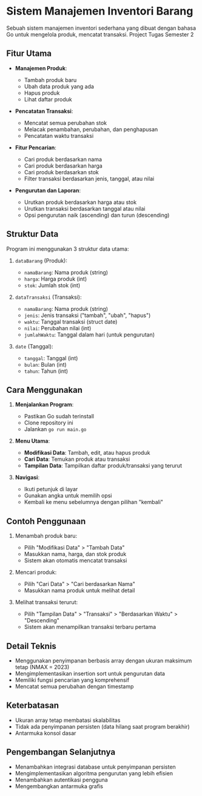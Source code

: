 # Sistem Manajemen Inventori Barang

Sebuah sistem manajemen inventori sederhana yang dibuat dengan bahasa Go untuk mengelola produk, mencatat transaksi.
Project Tugas Semester 2

## Fitur Utama

- **Manajemen Produk**:
  - Tambah produk baru
  - Ubah data produk yang ada
  - Hapus produk
  - Lihat daftar produk

- **Pencatatan Transaksi**:
  - Mencatat semua perubahan stok
  - Melacak penambahan, perubahan, dan penghapusan
  - Pencatatan waktu transaksi

- **Fitur Pencarian**:
  - Cari produk berdasarkan nama
  - Cari produk berdasarkan harga
  - Cari produk berdasarkan stok
  - Filter transaksi berdasarkan jenis, tanggal, atau nilai

- **Pengurutan dan Laporan**:
  - Urutkan produk berdasarkan harga atau stok
  - Urutkan transaksi berdasarkan tanggal atau nilai
  - Opsi pengurutan naik (ascending) dan turun (descending)

## Struktur Data

Program ini menggunakan 3 struktur data utama:

1. `dataBarang` (Produk):
   - `namaBarang`: Nama produk (string)
   - `harga`: Harga produk (int)
   - `stok`: Jumlah stok (int)

2. `dataTransaksi` (Transaksi):
   - `namaBarang`: Nama produk (string)
   - `jenis`: Jenis transaksi ("tambah", "ubah", "hapus")
   - `waktu`: Tanggal transaksi (struct date)
   - `nilai`: Perubahan nilai (int)
   - `jumlahWaktu`: Tanggal dalam hari (untuk pengurutan)

3. `date` (Tanggal):
   - `tanggal`: Tanggal (int)
   - `bulan`: Bulan (int)
   - `tahun`: Tahun (int)

## Cara Menggunakan

1. **Menjalankan Program**:
   - Pastikan Go sudah terinstall
   - Clone repository ini
   - Jalankan `go run main.go`

2. **Menu Utama**:
   - **Modifikasi Data**: Tambah, edit, atau hapus produk
   - **Cari Data**: Temukan produk atau transaksi
   - **Tampilan Data**: Tampilkan daftar produk/transaksi yang terurut

3. **Navigasi**:
   - Ikuti petunjuk di layar
   - Gunakan angka untuk memilih opsi
   - Kembali ke menu sebelumnya dengan pilihan "kembali"

## Contoh Penggunaan

1. Menambah produk baru:
   - Pilih "Modifikasi Data" > "Tambah Data"
   - Masukkan nama, harga, dan stok produk
   - Sistem akan otomatis mencatat transaksi

2. Mencari produk:
   - Pilih "Cari Data" > "Cari berdasarkan Nama"
   - Masukkan nama produk untuk melihat detail

3. Melihat transaksi terurut:
   - Pilih "Tampilan Data" > "Transaksi" > "Berdasarkan Waktu" > "Descending"
   - Sistem akan menampilkan transaksi terbaru pertama

## Detail Teknis

- Menggunakan penyimpanan berbasis array dengan ukuran maksimum tetap (NMAX = 2023)
- Mengimplementasikan insertion sort untuk pengurutan data
- Memiliki fungsi pencarian yang komprehensif
- Mencatat semua perubahan dengan timestamp

## Keterbatasan

- Ukuran array tetap membatasi skalabilitas
- Tidak ada penyimpanan persisten (data hilang saat program berakhir)
- Antarmuka konsol dasar

## Pengembangan Selanjutnya

- Menambahkan integrasi database untuk penyimpanan persisten
- Mengimplementasikan algoritma pengurutan yang lebih efisien
- Menambahkan autentikasi pengguna
- Mengembangkan antarmuka grafis
